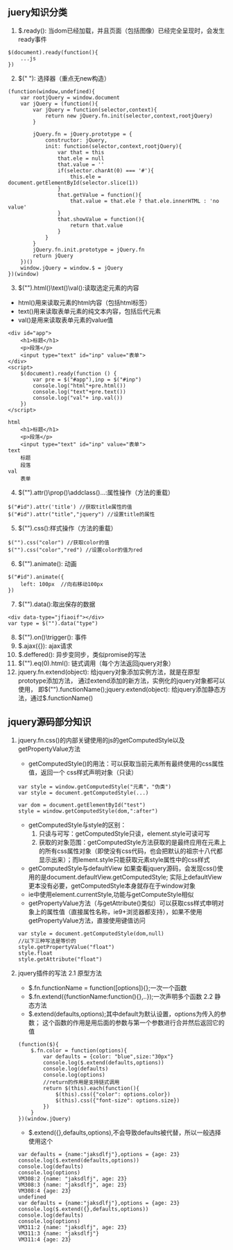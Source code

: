## juery知识分类
1. $.ready(): 当dom已经加载，并且页面（包括图像）已经完全呈现时，会发生ready事件
```
$(document).ready(function(){
    ...js
})
```
2. $(" "): 选择器（重点无new构造）
```
(function(window,undefined){
    var rootjQuery = window.document
    var jQuery = (function(){
        var jQuery = function(selector,context){
            return new jQuery.fn.init(selector,context,rootjQuery)
        }

        jQuery.fn = jQuery.prototype = {
            constructor: jQuery,
            init: function(selector,context,rootjQuery){
                var that = this
                that.ele = null
                that.value = ''
                if(selector.charAt(0) === '#'){
                    this.ele = document.getElementById(selector.slice(1))
                }
                that.getValue = function(){
                    that.value = that.ele ? that.ele.innerHTML : 'no value'
                }
                that.showValue = function(){
                    return that.value
                }
            }
        }
        jQuery.fn.init.prototype = jQuery.fn
        return jQuery
    })()
    window.jQuery = window.$ = jQuery
})(window)
```
3. $("").html()\text()\val():读取选定元素的内容
- html()用来读取元素的html内容（包括html标签）
- text()用来读取表单元素的纯文本内容，包括后代元素
- val()是用来读取表单元素的value值
```
<div id="app">
    <h1>标题</h1>
    <p>段落</p>
    <input type="text" id="inp" value="表单">
</div>
<script>
    $(document).ready(function () {
        var pre = $("#app"),inp = $("#inp")
        console.log("html"+pre.html())
        console.log("text"+pre.text())
        console.log("val"+ inp.val())
    })
</script>

html
    <h1>标题</h1>
    <p>段落</p>
    <input type="text" id="inp" value="表单">
text
    标题
    段落
val
    表单
```
4. $("").attr()\prop()\addclass()...:属性操作（方法的重载）
```
$("#id").attr('title') //获取title属性的值
$("#id").attr("title","jquery") //设置title的属性
```
5. $("").css():样式操作（方法的重载）
```
$("").css("color") //获取color的值
$("").css("color","red") //设置color的值为red
```
6. $("").animate(): 动画
```
$("#id").animate({
    left: 100px  //向右移动100px
})
```
7. $("").data():取出保存的数据
```
<div data-type="jfiaoif"></div>
var type = $("").data("type")
```
8. $("").on()\trigger(): 事件
9. $.ajax({}): ajax请求
10. $.deffered(): 异步变同步，类似promise的写法
11. $("").eq(0).html(): 链式调用（每个方法返回jquery对象）
12. jquery.fn.extend(object): 给jquery对象添加实例方法，就是在原型prototype添加方法， 通过extend添加的新方法，实例化的jquery对象都可以使用，
即$("").functionName();jquery.extend(object): 给jquery添加静态方法，通过$.functionName()

## jquery源码部分知识
1. jquery.fn.css()的内部关键使用的js的getComputedStyle以及getPropertyValue方法
    - getComputedStyle()的用法：可以获取当前元素所有最终使用的css属性值，返回一个
    css样式声明对象（只读）
    ```
    var style = window.getComputedStyle("元素"，"伪类")
    var style = document.getComputedStyle(...)

    var dom = document.getElementById("test")
    style = window.getComputedStyle(dom,":after")
    ```
    - getComputedStyle与style的区别：
        1. 只读与可写：getComputedStyle只读，element.style可读可写
        2. 获取的对象范围：getComputedStyle方法获取的是最终应用在元素上的所有css属性对象（即使没有css代码，也会把默认的祖宗十八代都
        显示出来）；而lement.style只能获取元素style属性中的css样式
    - getComputedStyle与defaultView
        如果查看jquery源码，会发现css()使用的是document.defaultView.getComputedStyle;
        实际上defaultView更本没有必要，getComputedStyle本身就存在于window对象
    - ie中使用element.currentStyle,功能与getComputeStyle相似
    - getPropertyValue方法（与getAttribute()类似）可以获取css样式申明对象上的属性值（直接属性名称，ie9+浏览器都支持），如果不使用getPropertyValue方法，直接使用键值访问
    ```
    var style = document.getComputedStyle(dom,null)
    //以下三种写法是等价的
    style.getPropertyValue("float")
    style.float
    style.getAttribute("float")
    ```

2. jquery插件的写法
2.1 原型方法
    - $.fn.functionName = function([options]){};一次一个函数
    - $.fn.extend({functionName:function(){},..});一次声明多个函数
2.2 静态方法
    - $.extend(defaults,options);其中default为默认设置，options为传入的参数；
    这个函数的作用是用后面的参数与第一个参数进行合并然后返回它的值
    ```
    (function($){
        $.fn.color = function(options){
            var defaults = {color: "blue",size:"30px"}
            console.log($.extend(defaults,options))
            console.log(defaults)
            console.log(options)
            //return的作用是支持链式调用
            return $(this).each(function(){
                $(this).css({"color": options.color})
                $(this).css({"font-size": options.size})
            })
        }
    })(window.jQuery)
    ```
    - $.extend({},defaults,options),不会导致defaults被代替，所以一般选择使用这个
    ```
    var defaults = {name:"jaksdlfj"},options = {age: 23}
    console.log($.extend(defaults,options))
    console.log(defaults)
    console.log(options)
    VM308:2 {name: "jaksdlfj", age: 23}
    VM308:3 {name: "jaksdlfj", age: 23}
    VM308:4 {age: 23}
    undefined
    var defaults = {name:"jaksdlfj"},options = {age: 23}
    console.log($.extend({},defaults,options))
    console.log(defaults)
    console.log(options)
    VM311:2 {name: "jaksdlfj", age: 23}
    VM311:3 {name: "jaksdlfj"}
    VM311:4 {age: 23}
    ```
